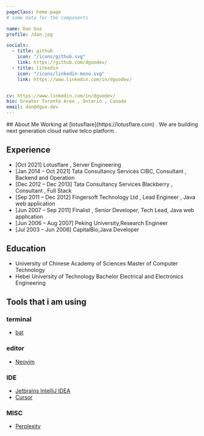 ```yaml
---
pageClass: home-page
# some data for the components

name: Dan Guo
profile: /dan.jpg

socials:
  - title: github
    icon: "/icons/github.svg"
    link: https://github.com/dguodev/
  - title: linkedin
    icon: "/icons/linkedin-mono.svg"
    link: https://www.linkedin.com/in/dguodev/


cv: https://www.linkedin.com/in/dguodev/
bio: Greater Toronto Area , Ontario , Canada 
email: dan@dguo.dev
---
```


<ProfileSection :frontmatter="$page.frontmatter" />
## About Me
Working at [lotusflare](https://lotusflare.com) . 
We are building next generation cloud native telco platform . 

## Experience
- [Oct 2021] Lotusflare , Server Engineering 
- [Jan 2014 – Oct 2021] Tata Consultancy Services CIBC,  Consultant , Backend and Operation
- [Dec 2012 – Dec 2013] Tata Consultancy Services Blackberry , Consultant , Full Stack
- [Sep 2011 – Dec 2012] Fingersoft Technology Ltd , Lead Engineer , Java web application
- [Jun 2007 – Sep 2011] Finalist , Senior Developer, Tech Lead, Java web application
- [Jun 2006 – Aug 2007] Peking University,Research Engineer
- [Jul 2003 – Jun 2006] CapitalBio,Java Developer

## Education
- University of Chinese Academy of Sciences Master of Computer Technology
- Hebei University of Technology Bachelor Electrical and Electronics Engineering

## Tools that i am using 
### terminal 
- [bat](https://github.com/sharkdp/bat)

### editor
- [Neovim](https://neovim.io/)

### IDE
- [Jetbrains IntelliJ IDEA](https://www.jetbrains.com/idea/) 
- [Cursor](https://www.cursor.com/)

### MISC
- [Perplexity](https://www.perplexity.ai/)
  

<!-- Custom style for this page -->

<style lang="stylus">

.theme-container.home-page .page
  font-size 14px
  font-family "lucida grande", "lucida sans unicode", lucida, "Helvetica Neue", Helvetica, Arial, sans-serif;
  p
    margin 0 0 0.5rem
  p, ul, ol
    line-height normal
  a
    font-weight normal
  .theme-default-content:not(.custom) > h2
    margin-bottom 0.5rem
  .theme-default-content:not(.custom) > h2:first-child + p
    margin-top 0.5rem
  .theme-default-content:not(.custom) > h3
    padding-top 4rem

  /* Override */
  .md-card
    margin-top 0.5em
    .card-image
      padding 0.2rem
      img
        max-width 120px
        max-height 120px
    .card-content p
      -webkit-margin-after 0.2em

@media (max-width: 419px)
  .theme-container.home-page .page
    p, ul, ol
      line-height 1.5

    .md-card
      .card-image
        img 
          width 100%
          max-width 400px

</style>
